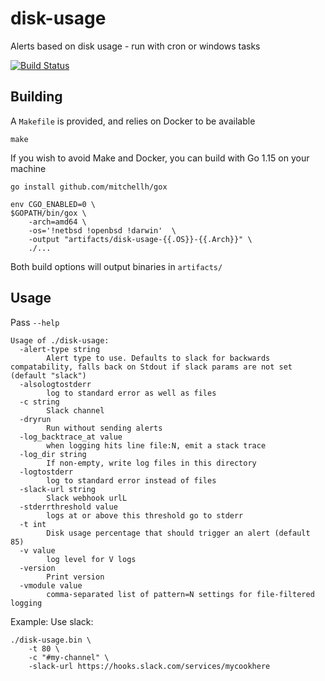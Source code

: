 # disk-usage
Alerts based on disk usage - run with cron or windows tasks

[![Build Status](https://travis-ci.com/BlueMedoraPublic/disk-usage.svg?branch=master)](https://travis-ci.com/BlueMedoraPublic/disk-usage)

## Building
A `Makefile` is provided, and relies on Docker to be available
```
make
```

If you wish to avoid Make and Docker, you can build with
Go 1.15 on your machine
```
go install github.com/mitchellh/gox

env CGO_ENABLED=0 \
$GOPATH/bin/gox \
    -arch=amd64 \
    -os='!netbsd !openbsd !darwin'  \
    -output "artifacts/disk-usage-{{.OS}}-{{.Arch}}" \
    ./...
```

Both build options will output binaries in `artifacts/`

## Usage
Pass `--help`
```
Usage of ./disk-usage:
  -alert-type string
    	Alert type to use. Defaults to slack for backwards compatability, falls back on Stdout if slack params are not set (default "slack")
  -alsologtostderr
    	log to standard error as well as files
  -c string
    	Slack channel
  -dryrun
    	Run without sending alerts
  -log_backtrace_at value
    	when logging hits line file:N, emit a stack trace
  -log_dir string
    	If non-empty, write log files in this directory
  -logtostderr
    	log to standard error instead of files
  -slack-url string
    	Slack webhook urlL
  -stderrthreshold value
    	logs at or above this threshold go to stderr
  -t int
    	Disk usage percentage that should trigger an alert (default 85)
  -v value
    	log level for V logs
  -version
    	Print version
  -vmodule value
    	comma-separated list of pattern=N settings for file-filtered logging
```

Example: Use slack:
```
./disk-usage.bin \
    -t 80 \
    -c "#my-channel" \
    -slack-url https://hooks.slack.com/services/mycookhere
```
